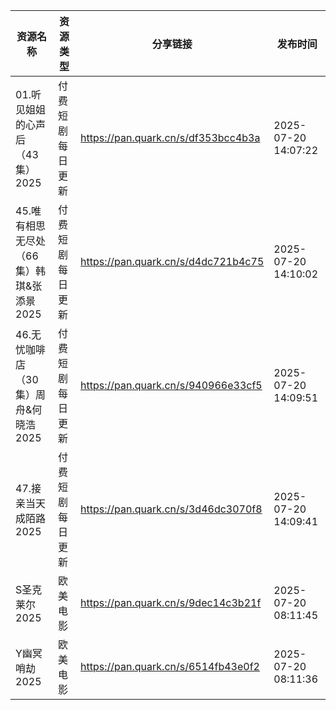 | 资源名称                      | 资源类型     | 分享链接                                | 发布时间                |
| ------------------------- | -------- | ----------------------------------- | ------------------- |
| 01.听见姐姐的心声后（43集）2025      | 付费短剧每日更新 | https://pan.quark.cn/s/df353bcc4b3a | 2025-07-20 14:07:22 |
| 45.唯有相思无尽处（66集）韩琪&张添景2025 | 付费短剧每日更新 | https://pan.quark.cn/s/d4dc721b4c75 | 2025-07-20 14:10:02 |
| 46.无忧咖啡店（30集）周舟&何晓浩2025   | 付费短剧每日更新 | https://pan.quark.cn/s/940966e33cf5 | 2025-07-20 14:09:51 |
| 47.接亲当天成陌路2025            | 付费短剧每日更新 | https://pan.quark.cn/s/3d46dc3070f8 | 2025-07-20 14:09:41 |
| S圣克莱尔2025                 | 欧美电影     | https://pan.quark.cn/s/9dec14c3b21f | 2025-07-20 08:11:45 |
| Y幽冥哨劫2025                 | 欧美电影     | https://pan.quark.cn/s/6514fb43e0f2 | 2025-07-20 08:11:36 |
